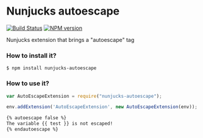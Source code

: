 # Nunjucks autoescape

[![Build Status](https://travis-ci.org/SamyPesse/nunjucks-autoescape.png?branch=master)](https://travis-ci.org/SamyPesse/nunjucks-autoescape) [![NPM version](https://badge.fury.io/js/nunjucks-autoescape.svg)](http://badge.fury.io/js/nunjucks-autoescape)

Nunjucks extension that brings a "autoescape" tag

### How to install it?

```
$ npm install nunjucks-autoescape
```

### How to use it?

```js
var AutoEscapeExtension = require("nunjucks-autoescape");

env.addExtension('AutoEscapeExtension', new AutoEscapeExtension(env));
```


```html
{% autoescape false %}
The variable {{ test }} is not escaped!
{% endautoescape %}
```
